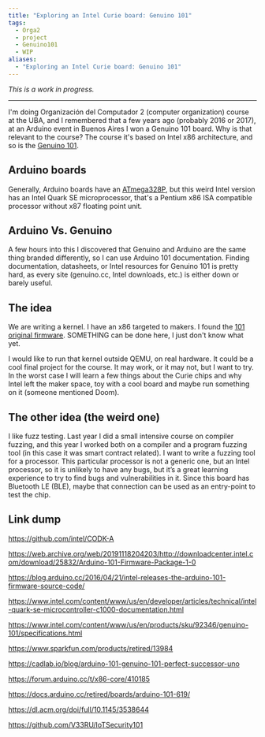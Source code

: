 ```yaml
---
title: "Exploring an Intel Curie board: Genuino 101"
tags:
  - Orga2
  - project
  - Genuino101
  - WIP
aliases:
  - "Exploring an Intel Curie board: Genuino 101"
---
```

*This is a work in progress.*

----------------


I'm doing Organización del Computador 2 (computer organization) course at the UBA, and I remembered that a few years ago (probably 2016 or 2017), at an Arduino event in Buenos Aires I won a Genuino 101 board. Why is that relevant to the course? The course it's based on Intel x86 architecture, and so is the [Genuino 101](https://www.intel.com/content/www/us/en/products/sku/92346/genuino-101/specifications.html). 

## Arduino boards

Generally, Arduino boards have an [ATmega328P](https://www.microchip.com/en-us/product/atmega328p), but this weird Intel version has an Intel Quark SE microprocessor, that's a Pentium x86 ISA compatible processor without x87 floating point unit. 

## Arduino Vs. Genuino

A few hours into this I discovered that Genuino and Arduino are the same thing branded differently, so I can use Arduino 101 documentation. Finding documentation, datasheets, or Intel resources for Genuino 101 is pretty hard, as every site (genuino.cc, Intel downloads, etc.) is either down or barely useful. 

## The idea

We are writing a kernel. I have an x86 targeted to makers. I found the [101 original firmware](https://web.archive.org/web/20191118204203/http://downloadcenter.intel.com/download/25832/Arduino-101-Firmware-Package-1-0). SOMETHING can be done here, I just don't know what yet. 

I would like to run that kernel outside QEMU, on real hardware. It could be a cool final project for the course. It may work, or it may not, but I want to try. In the worst case I will learn a few things about the Curie chips and why Intel left the maker space, toy with a cool board and maybe run something on it (someone mentioned Doom).


## The other idea (the weird one)

I like fuzz testing. Last year I did a small intensive course on compiler fuzzing, and this year I worked both on a compiler and a program fuzzing tool (in this case it was smart contract related). I want to write a fuzzing tool for a processor. This particular processor is not a generic one, but an Intel processor, so it is unlikely to have any bugs, but it’s a great learning experience to try to find bugs and vulnerabilities in it. Since this board has Bluetooth LE (BLE), maybe that connection can be used as an entry-point to test the chip.


## Link dump

https://github.com/intel/CODK-A

https://web.archive.org/web/20191118204203/http://downloadcenter.intel.com/download/25832/Arduino-101-Firmware-Package-1-0

https://blog.arduino.cc/2016/04/21/intel-releases-the-arduino-101-firmware-source-code/

https://www.intel.com/content/www/us/en/developer/articles/technical/intel-quark-se-microcontroller-c1000-documentation.html

https://www.intel.com/content/www/us/en/products/sku/92346/genuino-101/specifications.html

https://www.sparkfun.com/products/retired/13984

https://cadlab.io/blog/arduino-101-genuino-101-perfect-successor-uno

https://forum.arduino.cc/t/x86-core/410185

https://docs.arduino.cc/retired/boards/arduino-101-619/

https://dl.acm.org/doi/full/10.1145/3538644

https://github.com/V33RU/IoTSecurity101